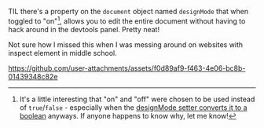 TIL there's a property on the `document` object named `designMode` that when toggled to "on"[^1], allows you to edit the entire document without having to hack around in the devtools panel. Pretty neat! 

Not sure how I missed this when I was messing around on websites with inspect element in middle school.

[^1]: It's a little interesting that "on" and "off" were chosen to be used instead of `true`/`false` - especially when the [designMode setter converts it to a boolean](https://html.spec.whatwg.org/#design-mode-enabled) anyways. If anyone happens to know why, let me know!



https://github.com/user-attachments/assets/f0d89af9-f463-4e06-bc8b-01439348c82e
